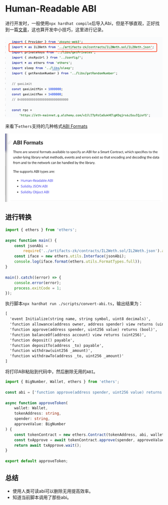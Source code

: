 # Human-Readable ABI

进行开发时，一般使用`npx hardhat compile`后导入Abi，但是不够直观，正好找到一篇[文章](https://dev.to/anjana_j/how-to-convert-solidity-json-abi-to-human-readable-abi-in-hardhat-21mj)，这也算开发中小技巧，这里进行记录。

![An image](./images/jsonAbi.png)

来看下`ethers`支持的几种格式[ABI Formats](https://docs.ethers.org/v5/api/utils/abi/formats/)

![An image](./images/Formats.png)

## 进行转换

```ts
import { ethers } from 'ethers';

async function main() {
    const jsonAbi =
        require('../artifacts-zk/contracts/IL2Weth.sol/IL2Weth.json').abi;
    const iface = new ethers.utils.Interface(jsonAbi);
    console.log(iface.format(ethers.utils.FormatTypes.full));
}

main().catch((error) => {
    console.error(error);
    process.exitCode = 1;
});
```

执行脚本`npx hardhat run ./scripts/convert-abi.ts`，输出结果为：

```txt
[
  'event Initialize(string name, string symbol, uint8 decimals)',
  'function allowance(address owner, address spender) view returns (uint256)',
  'function approve(address spender, uint256 value) returns (bool)',
  'function balanceOf(address account) view returns (uint256)',
  'function deposit() payable',
  'function depositTo(address _to) payable',
  'function withdraw(uint256 _amount)',
  'function withdrawTo(address _to, uint256 _amount)'
]
```

将打印ABI粘贴到代码中，然后删除无用的`ABI`。

```ts
import { BigNumber, Wallet, ethers } from 'ethers';

const abi = ['function approve(address spender, uint256 value) returns (bool)'];

async function approveToken(
    wallet: Wallet,
    tokenAddress: string,
    spender: string,
    approveValue: BigNumber
) {
    const tokenContract = new ethers.Contract(tokenAddress, abi, wallet);
    const txApprove = await tokenContract.approve(spender, approveValue);
    return await txApprove.wait();
}

export default approveToken;

```

## 总结

* 使用人类可读abi可以删除无用提高效率。
* 知道当前脚本调用了那些abi。
